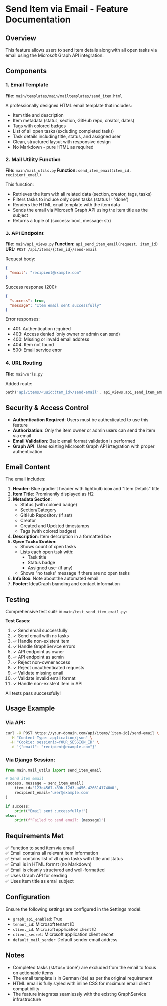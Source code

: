 # Send Item via Email - Feature Documentation

## Overview
This feature allows users to send item details along with all open tasks via email using the Microsoft Graph API integration.

## Components

### 1. Email Template
**File:** `main/templates/main/mailtemplates/send_item.html`

A professionally designed HTML email template that includes:
- Item title and description
- Item metadata (status, section, GitHub repo, creator, dates)
- Tags with colored badges
- List of all open tasks (excluding completed tasks)
- Task details including title, status, and assigned user
- Clean, structured layout with responsive design
- No Markdown - pure HTML as required

### 2. Mail Utility Function
**File:** `main/mail_utils.py`
**Function:** `send_item_email(item_id, recipient_email)`

This function:
- Retrieves the item with all related data (section, creator, tags, tasks)
- Filters tasks to include only open tasks (status != 'done')
- Renders the HTML email template with the item data
- Sends the email via Microsoft Graph API using the item title as the subject
- Returns a tuple of (success: bool, message: str)

### 3. API Endpoint
**File:** `main/api_views.py`
**Function:** `api_send_item_email(request, item_id)`
**URL:** `POST /api/items/{item_id}/send-email`

Request body:
```json
{
  "email": "recipient@example.com"
}
```

Success response (200):
```json
{
  "success": true,
  "message": "Item email sent successfully"
}
```

Error responses:
- 401: Authentication required
- 403: Access denied (only owner or admin can send)
- 400: Missing or invalid email address
- 404: Item not found
- 500: Email service error

### 4. URL Routing
**File:** `main/urls.py`

Added route:
```python
path('api/items/<uuid:item_id>/send-email', api_views.api_send_item_email, name='api_send_item_email')
```

## Security & Access Control

- **Authentication Required**: Users must be authenticated to use this feature
- **Authorization**: Only the item owner or admin users can send the item via email
- **Email Validation**: Basic email format validation is performed
- **Graph API**: Uses existing Microsoft Graph API integration with proper authentication

## Email Content

The email includes:

1. **Header**: Blue gradient header with lightbulb icon and "Item Details" title
2. **Item Title**: Prominently displayed as H2
3. **Metadata Section**: 
   - Status (with colored badge)
   - Section/Category
   - GitHub Repository (if set)
   - Creator
   - Created and Updated timestamps
   - Tags (with colored badges)
4. **Description**: Item description in a formatted box
5. **Open Tasks Section**:
   - Shows count of open tasks
   - Lists each open task with:
     - Task title
     - Status badge
     - Assigned user (if any)
   - Shows "no tasks" message if there are no open tasks
6. **Info Box**: Note about the automated email
7. **Footer**: IdeaGraph branding and contact information

## Testing

Comprehensive test suite in `main/test_send_item_email.py`:

**Test Cases:**
1. ✓ Send email successfully
2. ✓ Send email with no tasks
3. ✓ Handle non-existent item
4. ✓ Handle GraphService errors
5. ✓ API endpoint as owner
6. ✓ API endpoint as admin
7. ✓ Reject non-owner access
8. ✓ Reject unauthenticated requests
9. ✓ Validate missing email
10. ✓ Validate invalid email format
11. ✓ Handle non-existent item in API

All tests pass successfully!

## Usage Example

### Via API:
```bash
curl -X POST https://your-domain.com/api/items/{item-id}/send-email \
  -H "Content-Type: application/json" \
  -H "Cookie: sessionid=YOUR_SESSION_ID" \
  -d '{"email": "recipient@example.com"}'
```

### Via Django Session:
```python
from main.mail_utils import send_item_email

# Send item email
success, message = send_item_email(
    item_id='123e4567-e89b-12d3-a456-426614174000',
    recipient_email='user@example.com'
)

if success:
    print("Email sent successfully!")
else:
    print(f"Failed to send email: {message}")
```

## Requirements Met

✅ Function to send item via email  
✅ Email contains all relevant item information  
✅ Email contains list of all open tasks with title and status  
✅ Email is in HTML format (no Markdown)  
✅ Email is cleanly structured and well-formatted  
✅ Uses Graph API for sending  
✅ Uses item title as email subject  

## Configuration

Ensure the following settings are configured in the Settings model:
- `graph_api_enabled`: True
- `tenant_id`: Microsoft tenant ID
- `client_id`: Microsoft application client ID
- `client_secret`: Microsoft application client secret
- `default_mail_sender`: Default sender email address

## Notes

- Completed tasks (status='done') are excluded from the email to focus on actionable items
- The email template is in German (de) as per the original requirement
- HTML email is fully styled with inline CSS for maximum email client compatibility
- The feature integrates seamlessly with the existing GraphService infrastructure
